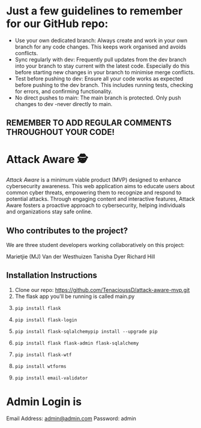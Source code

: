 # Just a few guidelines to remember for our GitHub repo:

- Use your own dedicated branch: Always create and work in your own branch for any code changes. This keeps work organised and avoids conflicts.
- Sync regularly with dev: Frequently pull updates from the dev branch into your branch to stay current with the latest code. Especially do this before starting new changes in your branch to minimise merge conflicts.
- Test before pushing to dev: Ensure all your code works as expected before pushing to the dev branch. This includes running tests, checking for errors, and confirming functionality.
- No direct pushes to main: The main branch is protected. Only push changes to dev -never directly to main.


## REMEMBER TO ADD REGULAR COMMENTS THROUGHOUT YOUR CODE! 
 
# Attack Aware :detective:

*Attack Aware* is a minimum viable product (MVP) designed to enhance cybersecurity awareness. This web application aims to educate users about common cyber threats, empowering them to recognize and respond to potential attacks. Through engaging content and interactive features, Attack Aware fosters a proactive approach to cybersecurity, helping individuals and organizations stay safe online.

## Who contributes to the project?

We are three student developers working collaboratively on this project:

Marietjie (MJ) Van der Westhuizen
Tanisha Dyer
Richard Hill



## Installation Instructions


1. Clone our repo: https://github.com/TenacioussD/attack-aware-mvp.git
2. The flask app you'll be running is called main.py
3.     pip install flask
4.     pip install flask-login
5.     pip install flask-sqlalchemypip install --upgrade pip
6.     pip install flask flask-admin flask-sqlalchemy
7.     pip install flask-wtf
8.     pip install wtforms
9.     pip install email-validator



# Admin Login is
Email Address: admin@admin.com
Password: admin


